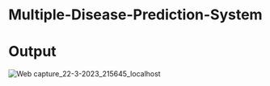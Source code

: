 # Multiple-Disease-Prediction-System
# Output
![Web capture_22-3-2023_215645_localhost](https://user-images.githubusercontent.com/114800360/226980200-4a46e298-22d3-4ecf-a63c-28b208e185ee.jpeg)
